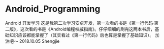 # Android_Programming
Android 开发学习
这是我第二次学习安卓开发，第一次看的书是《第一行代码·第二版》，这次看的书是《Android编程权威指南》。仔仔细细的刷完这两本书后，基础知识应该都能掌握了（其实看过《第一行代码》后也算是掌握了基础知识）。
加油吧～
2018.10.05 Shengjie
